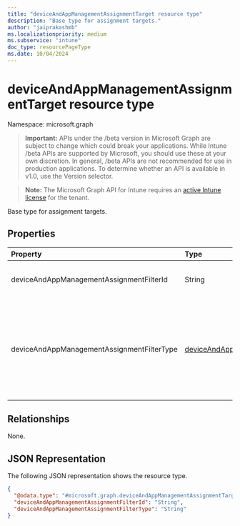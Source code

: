 ```yaml
---
title: "deviceAndAppManagementAssignmentTarget resource type"
description: "Base type for assignment targets."
author: "jaiprakashmb"
ms.localizationpriority: medium
ms.subservice: "intune"
doc_type: resourcePageType
ms.date: 10/04/2024
---
```


# deviceAndAppManagementAssignmentTarget resource type

Namespace: microsoft.graph
> **Important:** APIs under the /beta version in Microsoft Graph are subject to change which could break your applications. While Intune /beta APIs are supported by Microsoft, you should use these at your own discretion. In general, /beta APIs are not recommended for use in production applications. To determine whether an API is available in v1.0, use the Version selector.

> **Note:** The Microsoft Graph API for Intune requires an [active Intune license](https://go.microsoft.com/fwlink/?linkid=839381) for the tenant.


Base type for assignment targets.

## Properties
|Property|Type|Description|
|:---|:---|:---|
|deviceAndAppManagementAssignmentFilterId|String|The ID of the filter for the target assignment.|
|deviceAndAppManagementAssignmentFilterType|[deviceAndAppManagementAssignmentFilterType](../resources/intune-shared-deviceandappmanagementassignmentfiltertype.md)|The type of filter of the target assignment i.e. Exclude or Include. Possible values are: `none`, `include`, `exclude`.|

## Relationships
None.

## JSON Representation
The following JSON representation shows the resource type.
<!-- {
  "blockType": "resource",
  "@odata.type": "microsoft.graph.deviceAndAppManagementAssignmentTarget"
}
-->
``` json
{
  "@odata.type": "#microsoft.graph.deviceAndAppManagementAssignmentTarget",
  "deviceAndAppManagementAssignmentFilterId": "String",
  "deviceAndAppManagementAssignmentFilterType": "String"
}
```

